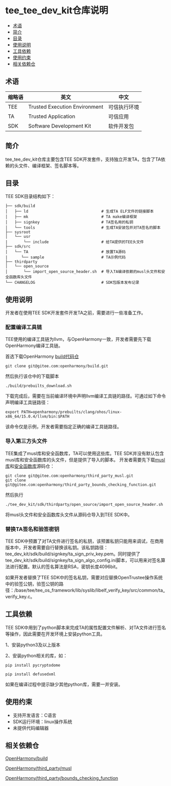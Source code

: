 
# tee_tee_dev_kit仓库说明 <a name="ZH-CN_TOPIC_0000001078026808"></a>

-   [术语](#section11660541592)
-   [简介](#section11660541593)
-   [目录](#section161941989596)
-   [使用说明](#section161941989597)
-   [工具依赖](#section11914418405)
-   [使用约束](#section1371113476307)
-   [相关依赖仓](#section1371113476308)

## 术语<a name="section11660541592"></a>

| 缩略语 | 英文                          | 中文         |
| ------ | ----------------------------- | ------------ |
| TEE    | Trusted Execution Environment | 可信执行环境 |
| TA     | Trusted Application           | 可信应用     |
| SDK    | Software Development Kit      | 软件开发包   |

## 简介<a name="section11660541593"></a>

tee_tee_dev_kit仓库主要包含TEE SDK开发套件，支持独立开发TA，包含了TA依赖的头文件、编译框架、签名脚本等。

## 目录<a name="section161941989596"></a>

TEE SDK目录结构如下：

```
├── sdk/build
│   ├── ld                                # 生成TA ELF文件的链接脚本
│   ├── mk                                # TA make编译框架
│   ├── signkey                           # TA签名用的私钥
│   └── tools                             # 生成TA安装包并对TA签名的脚本
├── sysroot
│   └── usr
|       └── include                       # 给TA提供的TEE头文件
├── sdk/src
│   └── TA                                # 放置TA源码
|      └── sample                         # TA示例代码
├── thirdparty
│   └── open_source
│       └── import_open_source_header.sh  # 导入TA编译依赖的musl头文件和安全函数库头文件
└── CHANGELOG                             # SDK包版本发布记录
```

## 使用说明<a name="section161941989597"></a>

开发者在使用TEE SDK开发套件开发TA之前，需要进行一些准备工作。

###  配置编译工具链

TEE使用的编译工具链为llvm，与OpenHarmony一致，开发者需要先下载OpenHarmony编译工具链。

首选下载OpenHarmony [build代码仓](https://gitee.com/openharmony/build)

```
git clone git@gitee.com:openharmony/build.git
```

然后执行该仓中的下载脚本

```
./build/prebuilts_download.sh
```

下载完成后，需要在当前编译环境中声明llvm编译工具链的路径。可通过如下命令声明编译工具链路径：

```
export PATH=openharmony/prebuilts/clang/ohos/linux-x86_64/15.0.4/llvm/bin:$PATH
```

该命令仅是示例，开发者需要指定正确的编译工具链路径。

###  导入第三方头文件

TEE集成了musl库和安全函数库，TA可以使用这些库。TEE SDK并没有默认包含musl库和安全函数库的头文件，但是提供了导入的脚本。 开发者需要先下载[musl库](https://gitee.com/openharmony/third_party_musl)和[安全函数库](https://gitee.com/openharmony/third_party_bounds_checking_function)源码仓：

```
git clone git@gitee.com:openharmony/third_party_musl.git
git clone git@gitee.com:openharmony/third_party_bounds_checking_function.git
```

然后执行

```
./tee_dev_kit/sdk/thirdparty/open_source/import_open_source_header.sh
```

将musl头文件和安全函数库头文件从源码仓导入到TEE SDK中。

### 替换TA签名和验签密钥

TEE SDK中预置了对TA文件进行签名的私钥，该预置私钥只能用来调试，在商用版本中，开发者需要自行替换该私钥。该私钥路径：tee_dev_kit/sdk/build/signkey/ta_sign_priv_key.pem。同时提供了tee_dev_kit/sdk/build/signkey/ta_sign_algo_config.ini脚本，可以用来对签名算法进行配置。默认的签名算法是RSA，密钥长度4096bit。

如果开发者替换了TEE SDK中的签名私钥，需要对应替换OpenTrustee操作系统中的验签公钥，验签公钥的路径：/base/tee/tee_os_framework/lib/syslib/libelf_verify_key/src/common/ta_verify_key.c。

## 工具依赖<a name="section11914418405"></a>

TEE SDK中用到了python脚本来完成TA的属性配置文件解析、对TA文件进行签名等操作，因此需要在开发环境上安装python工具。

1、安装python3及以上版本

2、安装python相关的库，如：

```
pip install pycryptodome

pip install defusedxml
```

如果在编译过程中提示缺少其他python库，需要一并安装。

## 使用约束<a name="section1371113476307"></a>

- 支持开发语言：C语言
- SDK运行环境：linux操作系统
- 未提供代码编辑器

## 相关依赖仓<a name="section1371113476308"></a>

 [OpenHarmony/build](https://gitee.com/openharmony/build)

[OpenHarmony/third_party/musl](https://gitee.com/openharmony/third_party_musl)

[OpenHarmony/third_party/bounds_checking_function](https://gitee.com/openharmony/third_party_bounds_checking_function)
